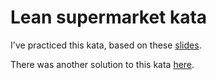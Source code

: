 # Lean supermarket kata

I've practiced this kata, based on these [slides](https://slideshare.net/chrismdp/lean-code). 

There was another solution to this kata [here](https://github.com/alvarogarcia7/kata-lean-supermarket-java).

